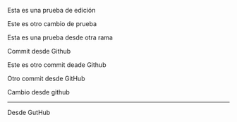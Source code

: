 Esta es una prueba de edición

Este es otro cambio de prueba

Esta es una prueba desde otra rama

Commit desde Github

Este es otro commit deade Github

Otro commit desde GitHub

Cambio desde github

---------------

Desde GutHub
